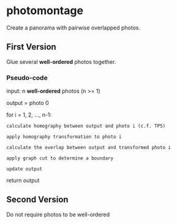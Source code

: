 # photomontage

Create a panorama with pairwise overlapped photos.

## First Version

Glue several **well-ordered** photos together.

### Pseudo-code

input: n **well-ordered** photos (n >= 1)

output = photo 0

for i = 1, 2, ..., n-1:
    
    calculate homography between output and photo i (c.f. TP5)

    apply homography transformation to photo i

    calculate the overlap between output and transformed photo i

    apply graph cut to determine a boundary

    update output

return output

##  Second Version

Do not require photos to be well-ordered


